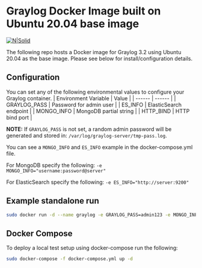 # Graylog Docker Image built on Ubuntu 20.04 base image

[![N|Solid](https://i.imgur.com/O01MUnd.png)](https://hub.docker.com/repository/docker/fescobar94/graylog)

The following repo hosts a Docker image for Graylog 3.2 using Ubuntu 20.04 as the base image. Please see below for install/configuration details.

## Configuration
You can set any of the following environmental values to configure your Graylog container.
| Environment Variable | Value |
| ------ | ------ |
| GRAYLOG_PASS | Password for admin user |
| ES_INFO | ElasticSearch endpoint |
| MONGO_INFO | MongoDB partial string |
| HTTP_BIND | HTTP bind port |

**NOTE:** If `GRAYLOG_PASS` is not set, a random admin password will be generated and stored in:
`/var/log/graylog-server/tmp-pass.log`. 

You can see a `MONGO_INFO` and `ES_INFO` example in the docker-compose.yml file. 

For MongoDB specify the following:
`-e MONGO_INFO="username:password@server"`

For ElasticSearch specify the following:
`-e ES_INFO="http://server:9200"`

## Example standalone run

```bash
sudo docker run -d --name graylog -e GRAYLOG_PASS=admin123 -e MONGO_INFO="graylog:password123@mongodb" -e ES_INFO="http://elasticsearch:9200" -p 9000:9000 --network graylog-net fescobar94/graylog:latest
```

## Docker Compose
To deploy a local test setup using docker-compose run the following:
```bash
sudo docker-compose -f docker-compose.yml up -d
```
